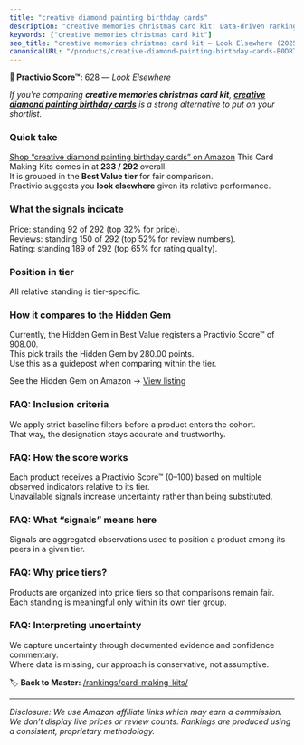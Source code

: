 ```yaml
---
title: "creative diamond painting birthday cards"
description: "creative memories christmas card kit: Data-driven ranking using the Practivio Score™. Positioned by quality, value, demand, findability, momentum."
keywords: ["creative memories christmas card kit"]
seo_title: "creative memories christmas card kit — Look Elsewhere (2025)"
canonicalURL: "/products/creative-diamond-painting-birthday-cards-B0DRTYJK1L/"
---
```


**🚫 Practivio Score™:** 628 — _Look Elsewhere_


*If you're comparing **creative memories christmas card kit**, **[creative diamond painting birthday cards](https://www.amazon.com/dp/B0DRTYJK1L?tag=practivio-20)** is a strong alternative to put on your shortlist.*
### Quick take
[Shop “creative diamond painting birthday cards” on Amazon](https://www.amazon.com/dp/B0DRTYJK1L?tag=practivio-20)
This Card Making Kits comes in at **233 / 292** overall.  
It is grouped in the **Best Value tier** for fair comparison.  
Practivio suggests you **look elsewhere** given its relative performance.

### What the signals indicate
Price: standing 92 of 292 (top 32% for price).  
Reviews: standing 150 of 292 (top 52% for review numbers).  
Rating: standing 189 of 292 (top 65% for rating quality).  

### Position in tier
All relative standing is tier-specific.

### How it compares to the Hidden Gem
Currently, the Hidden Gem in Best Value registers a Practivio Score™ of 908.00.  
This pick trails the Hidden Gem by 280.00 points.  
Use this as a guidepost when comparing within the tier.  

See the Hidden Gem on Amazon → [View listing](https://www.amazon.com/dp/B003A2I4TO?tag=practivio-20)

### FAQ: Inclusion criteria
We apply strict baseline filters before a product enters the cohort.  
That way, the designation stays accurate and trustworthy.

### FAQ: How the score works
Each product receives a Practivio Score™ (0–100) based on multiple observed indicators relative to its tier.  
Unavailable signals increase uncertainty rather than being substituted.

### FAQ: What “signals” means here
Signals are aggregated observations used to position a product among its peers in a given tier.

### FAQ: Why price tiers?
Products are organized into price tiers so that comparisons remain fair.  
Each standing is meaningful only within its own tier group.

### FAQ: Interpreting uncertainty
We capture uncertainty through documented evidence and confidence commentary.  
Where data is missing, our approach is conservative, not assumptive.


🏷️ **Back to Master:** [/rankings/card-making-kits/](/rankings/card-making-kits/)

---
_Disclosure: We use Amazon affiliate links which may earn a commission. We don’t display live prices or review counts. Rankings are produced using a consistent, proprietary methodology._

